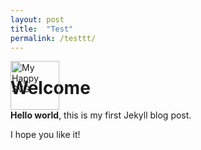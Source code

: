 ```yaml
---
layout: post
title:  "Test"
permalink: /testtt/
---
```



<img src="https://notion-emojis.s3-us-west-2.amazonaws.com/v0/svg-twitter/1f4a1.svg" style="width:78px; height:78px; position: absolute" alt="My Happy SVG"/>


# Welcome

**Hello world**, this is my first Jekyll blog post.

I hope you like it!
